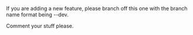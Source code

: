 If you are adding a new feature, please branch off this one
with the branch name format being <your name>-<feature>-dev.

Comment your stuff please.
